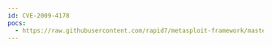 ```yaml
---
id: CVE-2009-4178
pocs:
  - https://raw.githubusercontent.com/rapid7/metasploit-framework/master/modules/exploits/windows/http/hp_nnm_ovwebhelp.rb
---
```

